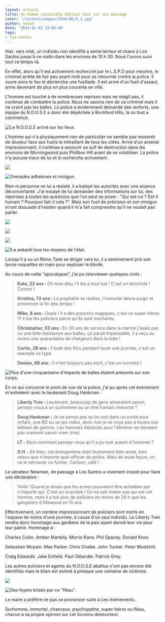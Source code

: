 ```yaml
---
layout: article
title: Un homme invincible détruit tout sur son passage
cover: "/content/images/2016/06/5_1.jpg"
author: nevod
date: '2014-01-03 23:00:00'
tags:
- los-santos
---
```


Hier, vers midi, un individu non identifié a semé terreur et chaos à Los Santos jusqu'à ce matin dans les environs de 10 h 30. Nous l'avons suivi tout ce temps-là.

En effet, alors qu'il est activement recherché par le L.S.P.D pour meurtre, le criminel arrête de fuir peu avant midi pour se retourner contre la police. Il ouvre alors le feu et déclenche une fusillade. Il est armé d'un fusil d'assaut, arme devenant de plus en plus courante en ville.

L'homme est touché à de nombreuses reprises mais ne réagit pas, il continue de combattre la police. Nous ne savons rien de ce criminel mais il ne craint pas les balles. La police a évidemment demandé des renforts, une équipe du N.O.O.S.E a donc été dépêchée à Rockford Hills, là où tout a commencé.

![Le N.O.O.S.E arrivé sur les lieux.](  /content/images/2016/06/5_3.jpg)

L'homme qui n'a physiquement rien de particulier ne semble pas ressentir de douleur face aux fusils le mitraillant de tous les côtés. Armé d'un arsenal impressionnant, il continue à assouvir sa soif de destruction dans les environs de Morningwood puis Phillbox Hill avant de se volatiliser. La police n'a aucune trace de lui et le recherche activement.

![](  /content/images/2016/06/5_5.jpg)

![Grenades adhésives et minigun.](  /content/images/2016/06/5_11.jpg)

Rien ni personne ne lui a résisté, il a balayé les autorités avec une aisance déconcertante. J'ai essayé de lui demander des informations sur lui, des réponses à toutes les questions que l'on peut se poser : "Qui est-ce ? Est-il humain ? Pourquoi fait-il cela ?". Mais son fusil de précision et son minigun m'ont dissuadé d'insister quand il m'a fait comprendre qu'il ne voulait pas parler.

![](  /content/images/2016/06/5_4.jpg)

![](  /content/images/2016/06/5_8.jpg)

![](  /content/images/2016/06/5_7.jpg)

![Il a anéanti tous les moyens de l'état.](  /content/images/2016/06/5_6.jpg)

Lorsqu'il a vu un Rhino Tank se diriger vers lui, il a sereinement pris son lance-roquettes en main pour exploser le blindé.

Au cours de cette "apocalypse", j'ai pu interviewer quelques civils :

> **Kate, 22 ans :** Oh mon dieu ! Il les a tous tué ! C'est un terroriste ! Courez !
> 
> **Kristina, 72 ans :** La prophétie se réalise, l'immortel devra surgir et prononcer la fin des temps !
> 
> **Mike, 8 ans :** Ouais ! Il a des pouvoirs magiques, c'est un super-héros !!! Il tue les policiers parce qu'ils sont méchants.
> 
> **Christopher, 53 ans :** En 30 ans de service dans la marine j'avais pas vu une telle résistance aux balles, ça paraît impensable, il a reçu au moins une quarantaine de chargeurs dans le bide !
> 
> **Curtis, 28 ans :** Il bute des flics pendant toute une journée, c'est un exemple ce type.
> 
> **Denise, 68 ans :** Il n'est toujours pas mort, c'est un monstre !

![Plus d'une cinquantaine d'impacts de balles étaient présents sur son corps.](  /content/images/2016/06/5_12.jpg)

En ce qui concerne le point de vue de la police, j'ai pu après cet événement m'entretenir avec le lieutenant Doug Hankman :

> **Liberty Tree :** Lieutenant, beaucoup de gens aimeraient savoir, pensez-vous à un surhomme ou un être humain immortel ?
> 
> **Doug Hankman :** Je ne pense pas qu'on soit dans un conte pour enfant, une BD ou un jeu vidéo, donc non je ne crois pas à toutes ces bêtises de gamins. Les hommes déplacés pour l'éliminer ne devaient pas vraiment savoir viser _(rire)._
> 
> **LT :** Alors comment pensez-vous qu'il a pu tuer autant d'hommes ?
> 
> **D.H. :** Eh bien, cet énergumène était foutrement bien armé, bien mieux que n'importe quel officier de police. Mais de toute façon, on va le retrouver ce fumier. Carlson, café !

Le sénateur Newman, de passage à Los Santos a vivement insisté pour faire une déclaration :

> Voilà ! Quand je disais que les armes pouvaient être achetées par n'importe qui. C'est un scandale ! On ne sait même pas qui est cet homme, mais il a tué plus de policiers en moins de 24 h que les gangsters d'Idlewood en 15 ans.

Effectivement, un nombre impressionnant de policiers sont morts en l'espace de moins d'une journée, à cause d'un seul individu. Le Liberty Tree rendra donc hommage aux gardiens de la paix ayant donné leur vie pour leur patrie. Hommage à :

Charles Cullin. Amber Martelly. Morris Kane. Phil Spacey. Donald Knox.

Sebastian Mcpain. Max Parker. Chris Chalke. John Tucker. Peter Modzinili.

Craig Edwards. Jake Enfield. Paul Oléander. Patrick Grey.

Les autres policiers et agents du N.O.O.S.E abattus n'ont pas encore été identifiés mais le bilan est estimé à presque une centaine de victimes.

![](  /content/images/2016/06/5.jpg)

![Des foyers brisés par ce "fléau".](  /content/images/2016/06/5_9.jpg)

Le maire a préféré ne pas se prononcer suite à ces événements.

Surhomme, immortel, chanceux, psychopathe, super-héros ou fléau, chacun a sa propre opinion sur cet inconnu destructeur.

<!--kg-card-end: markdown-->
